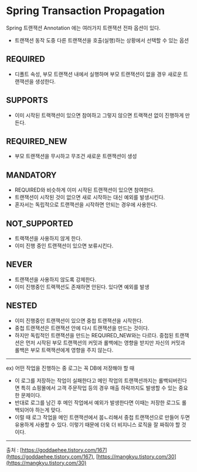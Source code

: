 # Spring Transaction Propagation

Spring 트랜잭션 Annotation 에는 여러가지 트랜잭션 전파 옵션이 있다.
- 트랜잭션 동작 도중 다른 트랜잭션을 호출(실행)하는 상황에서 선택할 수 있는 옵션

## REQUIRED
- 디폴트 속성, 부모 트랜잭션 내에서 실행하며 부모 트랜잭션이 없을 경우 새로운 트랜잭션을 생성한다.

## SUPPORTS
- 이미 시작된 트랙잭션이 있으면 참여하고 그렇지 않으면 트랙잭션 없이 진행하게 만든다.

## REQUIRED_NEW
- 부모 트랜잭션을 무시하고 무조건 새로운 트랜잭션이 생성

## MANDATORY
- REQUIRED와 비슷하게 이미 시작된 트랜잭션이 있으면 참여한다.
- 트랜잭션이 시작된 것이 없으면 새로 시작하는 대신 예외를 발생시킨다.
- 혼자서는 독립적으로 트랜잭션을 시작하면 안되는 경우에 사용한다.

## NOT_SUPPORTED
- 트랙잭션을 사용하지 않게 한다.
- 이미 진행 중인 트랜잭션이 있으면 보류시킨다.

## NEVER
- 트랜잭션을 사용하지 않도록 강제한다.
- 이미 진행중인 트랙잭션도 존재하면 안된다. 있다면 예외를 발생

## NESTED
- 이미 진행중인 트랜잭션이 있으면 중첩 트랜잭션을 시작한다.
- 중첩 트랜잭션은 트랜잭션 안에 다시 트랜잭션을 만드는 것이다.
- 하지만 독립적인 트랜잭션을 만드는 REQUIRED_NEW와는 다르다. 
  중첩된 트랜잭션은 먼저 시작된 부모 트랜잭션의 커밋과 롤백에는 영향을 받지만 자신의 커밋과 롤백은 부모 트랙잭션에게 영향을 주지 않는다.

---
ex) 어떤 작업을 진행하는 중 로그는 꼭 DB에 저장해야 할 때
- 이 로그를 저장하는 작업이 실패한다고 메인 작업의 트랜잭션까지는 롤백되버린다면 특히 쇼핑몰에서 고객 주문작업 등의 경우 매출 하락까지도 발생할 수 있는 중요한 문제이다.
- 반대로 로그를 남긴 후 메인 작업에서 예외가 발생한다면 이때는 저장한 로그도 롤백되어야 하는게 맞다.
- 이럴 때 로그 작업을 메인 트랜잭션에서 붑ㄴ리해서 중첩 트랜잭션으로 만들어 두면 유용하게 사용할 수 있다. 이렇기 때문에 더욱 더 비지니스 로직을 잘 짜줘야 할 것이다.

---
출처 : [https://goddaehee.tistory.com/167](https://goddaehee.tistory.com/167), [https://mangkyu.tistory.com/30](https://mangkyu.tistory.com/30)
